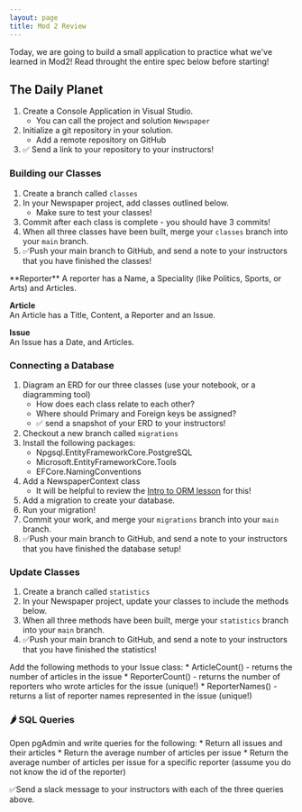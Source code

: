 ```yaml
---
layout: page
title: Mod 2 Review
---
```


Today, we are going to build a small application to practice what we've learned in Mod2! Read throught the entire spec below before starting!

## The Daily Planet

1. Create a Console Application in Visual Studio.
    * You can call the project and solution `Newspaper`
2. Initialize a git repository in your solution.
    * Add a remote repository on GitHub
3. ✅ Send a link to your repository to your instructors!

### Building our Classes

1. Create a branch called `classes`
2. In your Newspaper project, add classes outlined below.
    * Make sure to test your classes!
3. Commit after each class is complete - you should have 3 commits!
4. When all three classes have been built, merge your `classes` branch into your `main` branch.
5. ✅Push your main branch to GitHub, and send a note to your instructors that you have finished the classes!

<section class='call-to-action' markdown='1'>
**Reporter**  
A reporter has a Name, a Speciality (like Politics, Sports, or Arts) and Articles.

**Article**  
An Article has a Title, Content, a Reporter and an Issue.

**Issue**  
An Issue has a Date, and Articles.
</section>

### Connecting a Database

1. Diagram an ERD for our three classes (use your notebook, or a diagramming tool)
    * How does each class relate to each other?
    * Where should Primary and Foreign keys be assigned?
    * ✅ send a snapshot of your ERD to your instructors!
2. Checkout a new branch called `migrations`
3. Install the following packages:
    * Npgsql.EntityFrameworkCore.PostgreSQL
    * Microsoft.EntityFrameworkCore.Tools
    * EFCore.NamingConventions
4. Add a NewspaperContext class
    * It will be helpful to review the [Intro to ORM lesson](/module2/lessons/Week4/IntroToORM) for this!
6. Add a migration to create your database.
7. Run your migration!
8. Commit your work, and merge your `migrations` branch into your `main` branch.
9. ✅Push your main branch to GitHub, and send a note to your instructors that you have finished the database setup!

### Update Classes

1. Create a branch called `statistics`
2. In your Newspaper project, update your classes to include the methods below.
4. When all three methods have been built, merge your `statistics` branch into your `main` branch.
5. ✅Push your main branch to GitHub, and send a note to your instructors that you have finished the statistics!

<section class='call-to-action' markdown='1'>
Add the following methods to your Issue class:
* ArticleCount() - returns the number of articles in the issue
* ReporterCount() - returns the number of reporters who wrote articles for the issue (unique!)
* ReporterNames() - returns a list of reporter names represented in the issue (unique!)
</section>

### 🌶️ SQL Queries

<section class='call-to-action' markdown='1'>
Open pgAdmin and write queries for the following:
* Return all issues and their articles
* Return the average number of articles per issue
* Return the average number of articles per issue for a specific reporter (assume you do not know the id of the reporter)
</section>


✅Send a slack message to your instructors with each of the three queries above.


